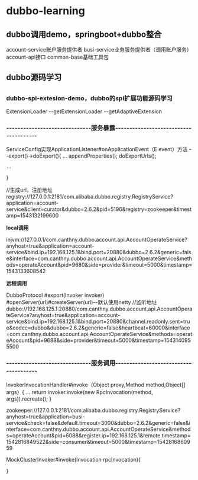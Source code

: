 # dubbo-learning
## dubbo调用demo，springboot+dubbo整合
account-service账户服务提供者
busi-service业务服务提供者（调用账户服务）
account-api接口
common-base基础工具包

## dubbo源码学习
##
### dubbo-spi-extesion-demo，dubbo的spi扩展功能源码学习
ExtensionLoader
    --getExtensionLoader
        --getAdaptiveExtension


### ------------------------------服务暴露--------------------------------------

ServiceConfig实现ApplicationListener#onApplicationEvent（E event）方法
--export()->doExport(){
	...
	appendProperties();
	doExportUrls();

	..
}

//生成url，注册地址
registry://127.0.0.1:2181/com.alibaba.dubbo.registry.RegistryService?application=account-service&client=curator&dubbo=2.6.2&pid=5196&registry=zookeeper&timestamp=1543132199600

**local调用**

injvm://127.0.0.1/com.canthny.dubbo.account.api.AccountOperateService?anyhost=true&application=account-service&bind.ip=192.168.125.1&bind.port=20880&dubbo=2.6.2&generic=false&interface=com.canthny.dubbo.account.api.AccountOperateService&methods=operateAccount&pid=9680&side=provider&timeout=5000&timestamp=1543133608542

**远程调用**

DubboProtocol
	#export(Invoker<T> invoker)
		#openServer(url)#createServer(url)--默认使用netty
//监听地址
dubbo://192.168.125.1:20880/com.canthny.dubbo.account.api.AccountOperateService?anyhost=true&application=account-service&bind.ip=192.168.125.1&bind.port=20880&channel.readonly.sent=true&codec=dubbo&dubbo=2.6.2&generic=false&heartbeat=60000&interface=com.canthny.dubbo.account.api.AccountOperateService&methods=operateAccount&pid=9688&side=provider&timeout=5000&timestamp=1543140955500

### ------------------------------服务调用--------------------------------------
InvokerInvocationHandler#invoke（Object proxy,Method method,Object[] args）{
	...
	return invoker.invoke(new RpcInvocation(method, args)).recreate();
}

zookeeper://127.0.0.1:2181/com.alibaba.dubbo.registry.RegistryService?anyhost=true&application=busi-service&check=false&default.timeout=3000&dubbo=2.6.2&generic=false&interface=com.canthny.dubbo.account.api.AccountOperateService&methods=operateAccount&pid=6088&register.ip=192.168.125.1&remote.timestamp=1542816849522&side=consumer&timeout=5000&timestamp=1542816860959

MockClusterInvoker#invoke(Invocation rpcInvocation){
	
}